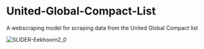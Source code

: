 # United-Global-Compact-List
A webscraping model for scraping data from the United Global Compact list

![SLIDER-Eekhoorn2_0](https://user-images.githubusercontent.com/72629028/136697469-6aa6c1cc-42a4-4add-a975-a5ada6104b07.jpg)

